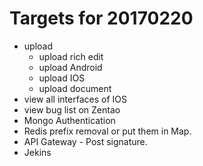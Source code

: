 # Targets for 20170220

* upload
    * upload rich edit
    * upload Android
    * upload IOS
    * upload document
* view all interfaces of IOS
* view bug list on Zentao
* Mongo Authentication
* Redis prefix removal or put them in Map.
* API Gateway - Post signature.
* Jekins
